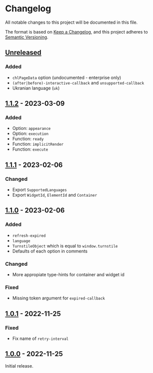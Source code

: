 # Changelog

All notable changes to this project will be documented in this file.

The format is based on [Keep a Changelog](https://keepachangelog.com/en/1.0.0/),
and this project adheres to [Semantic Versioning](https://semver.org/spec/v2.0.0.html).

## [Unreleased]

### Added

- `chlPageData` option (undocumented - enterprise only)
- `(after|before)-interactive-callback` and `unsupported-callback`
- Ukranian language (`uk`)

## [1.1.2] - 2023-03-09

### Added

- Option: `appearance`
- Option: `execution`
- Function: `ready`
- Function: `implicitRender`
- Function: `execute`

## [1.1.1] - 2023-02-06

### Changed

- Export `SupportedLanguages`
- Export `WidgetId`, `ElementId` and `Container`

## [1.1.0] - 2023-02-06

### Added

- `refresh-expired`
- `language`
- `TurnstileObject` which is equal to `window.turnstile`
- Defaults of each option in comments

### Changed

- More appropiate type-hints for container and widget id

### Fixed

- Missing token argument for `expired-callback`


## [1.0.1] - 2022-11-25

### Fixed

- Fix name of `retry-interval`

## [1.0.0] - 2022-11-25

Initial release.

[unreleased]: https://github.com/Le0Developer/turnstile-types/compare/v1.1.2...HEAD
[1.1.2]: https://github.com/Le0Developer/turnstile-types/releases/tag/v1.1.2
[1.1.1]: https://github.com/Le0Developer/turnstile-types/releases/tag/v1.1.1
[1.1.0]: https://github.com/Le0Developer/turnstile-types/releases/tag/v1.1.0
[1.0.1]: https://github.com/Le0Developer/turnstile-types/releases/tag/v1.0.1
[1.0.0]: https://github.com/Le0Developer/turnstile-types/releases/tag/v1.0.0
